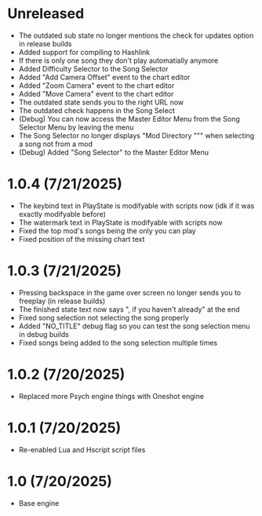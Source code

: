 # Unreleased
- The outdated sub state no longer mentions the check for updates option in release builds
- Added support for compiling to Hashlink
- If there is only one song they don't play automatially anymore
- Added Difficulty Selector to the Song Selector
- Added "Add Camera Offset" event to the chart editor
- Added "Zoom Camera" event to the chart editor
- Added "Move Camera" event to the chart editor
- The outdated state sends you to the right URL now
- The outdated check happens in the Song Select
- (Debug) You can now access the Master Editor Menu from the Song Selector Menu by leaving the menu
- The Song Selector no longer displays "Mod Directory """ when selecting a song not from a mod
- (Debug) Added "Song Selector" to the Master Editor Menu

# 1.0.4 (7/21/2025)
- The keybind text in PlayState is modifyable with scripts now (idk if it was exactly modifyable before)
- The watermark text in PlayState is modifyable with scripts now
- Fixed the top mod's songs being the only you can play
- Fixed position of the missing chart text

# 1.0.3 (7/21/2025)
- Pressing backspace in the game over screen no longer sends you to freeplay (in release builds)
- The finished state text now says ", if you haven't already" at the end
- Fixed song selection not selecting the song properly
- Added "NO_TITLE" debug flag so you can test the song selection menu in debug builds
- Fixed songs being added to the song selection multiple times

# 1.0.2 (7/20/2025)
- Replaced more Psych engine things with Oneshot engine

# 1.0.1 (7/20/2025)
- Re-enabled Lua and Hscript script files

# 1.0 (7/20/2025)
- Base engine